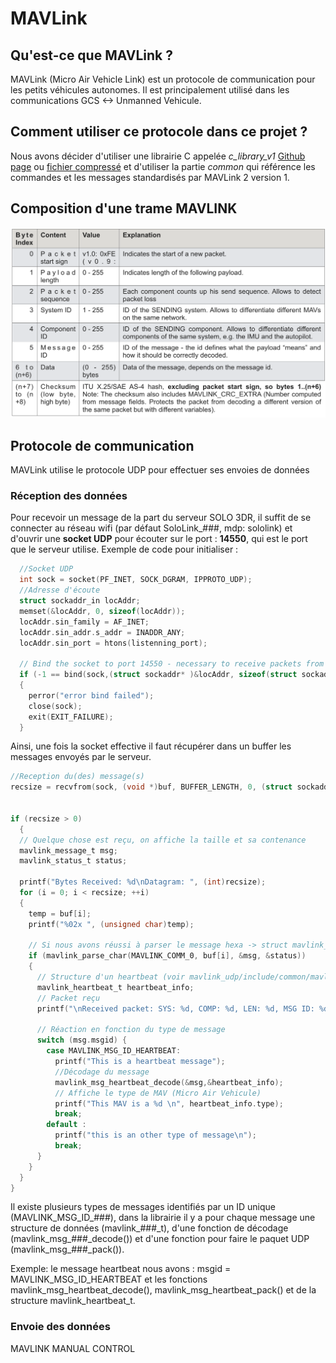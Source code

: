 # MAVLink #

## Qu'est-ce que MAVLink ? ##

MAVLink (Micro Air Vehicle Link) est un protocole de communication pour les petits véhicules autonomes. Il est principalement utilisé dans les communications GCS <-> Unmanned Vehicule.

## Comment utiliser ce protocole dans ce projet ? ##

Nous avons décider d'utiliser une librairie C appelée *c_library_v1* [Github page](https://github.com/mavlink/c_library_v1.git) ou [fichier compressé](ressources/c_library_v1-master.zip) et d'utiliser la partie *common* qui référence les commandes et les messages standardisés par MAVLink 2 version 1.

## Composition d'une trame MAVLINK ##

![Décomposition d'une trame MAVLink](ressources/mavlink_v1_trame.png)

## Protocole de communication ##

MAVLink utilise le protocole UDP pour effectuer ses envoies de données

### Réception des données ###

Pour recevoir un message de la part du serveur SOLO 3DR, il suffit de se connecter au réseau wifi (par défaut SoloLink_###, mdp: sololink) et d'ouvrir une **socket UDP** pour écouter sur le port : **14550**, qui est le port que le serveur utilise.
Exemple de code pour initialiser :
```C
  //Socket UDP
  int sock = socket(PF_INET, SOCK_DGRAM, IPPROTO_UDP);
  //Adresse d'écoute
  struct sockaddr_in locAddr;
  memset(&locAddr, 0, sizeof(locAddr));
  locAddr.sin_family = AF_INET;
  locAddr.sin_addr.s_addr = INADDR_ANY;
  locAddr.sin_port = htons(listenning_port);

  // Bind the socket to port 14550 - necessary to receive packets from qgroundcontrol
  if (-1 == bind(sock,(struct sockaddr* )&locAddr, sizeof(struct sockaddr)))
  {
    perror("error bind failed");
    close(sock);
    exit(EXIT_FAILURE);
  }

```

Ainsi, une fois la socket effective il faut récupérer dans un buffer les messages envoyés par le serveur.

```C
//Reception du(des) message(s)
recsize = recvfrom(sock, (void *)buf, BUFFER_LENGTH, 0, (struct sockaddr *)&gcAddr, &fromlen);


if (recsize > 0)
  {
  // Quelque chose est reçu, on affiche la taille et sa contenance
  mavlink_message_t msg;
  mavlink_status_t status;

  printf("Bytes Received: %d\nDatagram: ", (int)recsize);
  for (i = 0; i < recsize; ++i)
  {
    temp = buf[i];
    printf("%02x ", (unsigned char)temp);

    // Si nous avons réussi à parser le message hexa -> struct mavlink_message_t
    if (mavlink_parse_char(MAVLINK_COMM_0, buf[i], &msg, &status))
    {
      // Structure d'un heartbeat (voir mavlink_udp/include/common/mavlink_msg_heartbeat.h)
      mavlink_heartbeat_t heartbeat_info;
      // Packet reçu
      printf("\nReceived packet: SYS: %d, COMP: %d, LEN: %d, MSG ID: %d\n", msg.sysid, msg.compid, msg.len, msg.msgid);

      // Réaction en fonction du type de message
      switch (msg.msgid) {
        case MAVLINK_MSG_ID_HEARTBEAT:
          printf("This is a heartbeat message");
          //Décodage du message
          mavlink_msg_heartbeat_decode(&msg,&heartbeat_info);
          // Affiche le type de MAV (Micro Air Vehicule)
          printf("This MAV is a %d \n", heartbeat_info.type);
          break;
        default :
          printf("this is an other type of message\n");
          break;
      }
    }
  }
}
```
Il existe plusieurs types de messages identifiés par un ID unique (MAVLINK_MSG_ID_###), dans la librairie il y a pour chaque message une structure de données (mavlink_###\_t), d'une fonction de décodage (mavlink_msg_###\_decode()) et d'une fonction pour faire le paquet UDP (mavlink_msg_###\_pack()).

Exemple: le message heartbeat nous avons : msgid = MAVLINK_MSG_ID_HEARTBEAT et les fonctions mavlink_msg_heartbeat_decode(), mavlink_msg_heartbeat_pack() et de la structure mavlink_heartbeat_t.


### Envoie des données ###





MAVLINK MANUAL CONTROL
